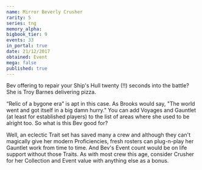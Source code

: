 ```yaml
---
name: Mirror Beverly Crusher
rarity: 5
series: tng
memory_alpha:
bigbook_tier: 9
events: 33
in_portal: true
date: 21/12/2017
obtained: Event
mega: false
published: true
---
```


Bev offering to repair your Ship's Hull twenty (!!) seconds into the battle? She is Troy Barnes delivering pizza.

“Relic of a bygone era” is apt in this case. As Brooks would say, "The world went and got itself in a big damn hurry." You can add Voyages and Gauntlet (at least for established players) to the list of areas where she used to be alright too. So what is this Bev good for?

Well, an eclectic Trait set has saved many a crew and although they can't magically give her modern Proficiencies, fresh rosters can plug-n-play her Gauntlet work from time to time. And Bev's Event count would be on life support without those Traits. As with most crew this age, consider Crusher for her Collection and Event value with anything else as a bonus.

